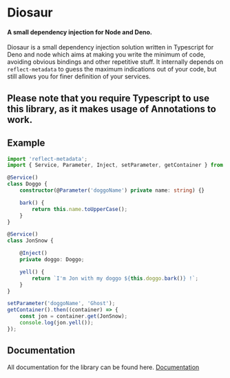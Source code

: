 # Diosaur
#### A small dependency injection for Node and Deno.

Diosaur is a small dependency injection solution written in Typescript for Deno and node which aims at making you write the minimum
of code, avoiding obvious bindings and other repetitive stuff. It internally depends on `reflect-metadata` to guess
the maximum indications out of your code, but still allows you for finer definition of your services.

## Please note that you require Typescript to use this library, as it makes usage of Annotations to work.

## Example
```typescript
import 'reflect-metadata';
import { Service, Parameter, Inject, setParameter, getContainer } from 'diosaur';

@Service()
class Doggo {
    constructor(@Parameter('doggoName') private name: string) {}

    bark() {
        return this.name.toUpperCase();
    }
}

@Service()
class JonSnow {

    @Inject()
    private doggo: Doggo;

    yell() {
        return `I'm Jon with my doggo ${this.doggo.bark()} !`;
    }
}

setParameter('doggoName', 'Ghost');
getContainer().then((container) => {
    const jon = container.get(JonSnow);
    console.log(jon.yell());
});
```

## Documentation
All documentation for the library can be found here.
[Documentation](https://ovesco.github.io/diosaur/)